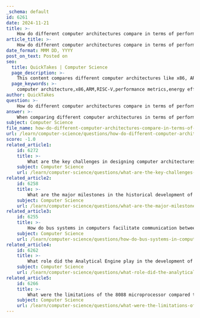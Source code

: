 ```yaml
---
_schema: default
id: 6261
date: 2024-11-21
title: >-
    How do different computer architectures compare in terms of performance and efficiency?
article_title: >-
    How do different computer architectures compare in terms of performance and efficiency?
date_format: MMM DD, YYYY
post_on_text: Posted on
seo:
  title: QuickTakes | Computer Science
  page_description: >-
    This content compares different computer architectures like x86, ARM, and RISC-V, focusing on their performance and energy efficiency, discussing key metrics, innovations, and future directions in computing.
  page_keywords: >-
    computer architecture,x86,ARM,RISC-V,performance metrics,energy efficiency,benchmarking,workloads,architectural innovations,Moore's Law,future computing
author: QuickTakes
question: >-
    How do different computer architectures compare in terms of performance and efficiency?
answer: >-
    When comparing different computer architectures in terms of performance and efficiency, several key factors come into play, particularly focusing on architectures like x86, ARM, and RISC-V. Each architecture has its strengths and weaknesses, which can significantly impact their suitability for various applications.\n\n1. **Performance Metrics**: Performance in computer systems is often measured by the speed and efficiency with which tasks are executed. High-performance systems prioritize power dissipation, while mobile systems focus on energy consumption to extend battery life. For instance, in battery-operated devices, minimizing microprocessor energy usage is crucial, whereas in high-performance computing (HPC), the emphasis may be on maximizing throughput and minimizing latency.\n\n2. **Energy Efficiency**: The energy efficiency of architectures like ARM and RISC-V has been a focal point of recent studies. Both architectures utilize the Reduced Instruction Set Computing (RISC) philosophy, which generally leads to lower power consumption compared to Complex Instruction Set Computing (CISC) architectures like x86. However, specific benchmarks reveal that while ARM has dominated embedded systems, RISC-V is emerging as a competitive alternative, particularly in terms of energy efficiency and performance in System-on-Chips (SoCs).\n\n3. **Benchmarking and Workloads**: Performance dynamics can vary significantly based on the type of workload. For example, scientific simulations, parallel rendering, and database loads can yield different performance results across architectures. Studies have shown that energy efficiency can deteriorate under certain workloads, with some applications experiencing an average decrease of 17.6% in energy efficiency.\n\n4. **Architectural Innovations**: As technology advances, the integration of architectural innovations alongside clock speed improvements is crucial for enhancing performance. While higher clock speeds can provide immediate performance gains, the architecture itself often has a more profound impact on overall system performance. This is particularly relevant as we approach the limits of Moore's Law, necessitating a shift towards alternative architectures and computing paradigms.\n\n5. **Future Directions**: The future of computing may involve exploring new architectures that prioritize energy efficiency and performance, especially in environments like data centers where energy consumption is a growing concern. Approaches such as approximate computing, which trade accuracy for performance, are being considered as potential solutions in the post-Moore era.\n\nIn summary, the comparison of computer architectures like x86, ARM, and RISC-V reveals that performance and efficiency are influenced by a combination of design goals, workload types, and architectural innovations. Understanding these factors is essential for selecting the appropriate architecture for specific applications, especially as the demand for computing power and energy efficiency continues to grow.
subject: Computer Science
file_name: how-do-different-computer-architectures-compare-in-terms-of-performance-and-efficiency.md
url: /learn/computer-science/questions/how-do-different-computer-architectures-compare-in-terms-of-performance-and-efficiency
score: -1.0
related_article1:
    id: 6272
    title: >-
        What are the key challenges in designing computer architectures?
    subject: Computer Science
    url: /learn/computer-science/questions/what-are-the-key-challenges-in-designing-computer-architectures
related_article2:
    id: 6258
    title: >-
        What are the major milestones in the historical development of computing?
    subject: Computer Science
    url: /learn/computer-science/questions/what-are-the-major-milestones-in-the-historical-development-of-computing
related_article3:
    id: 6255
    title: >-
        How do bus systems in computers facilitate communication between components?
    subject: Computer Science
    url: /learn/computer-science/questions/how-do-bus-systems-in-computers-facilitate-communication-between-components
related_article4:
    id: 6262
    title: >-
        What role did the Analytical Engine play in the development of modern computers?
    subject: Computer Science
    url: /learn/computer-science/questions/what-role-did-the-analytical-engine-play-in-the-development-of-modern-computers
related_article5:
    id: 6266
    title: >-
        What were the limitations of the 8088 microprocessor compared to its predecessors?
    subject: Computer Science
    url: /learn/computer-science/questions/what-were-the-limitations-of-the-8088-microprocessor-compared-to-its-predecessors
---
```


&nbsp;